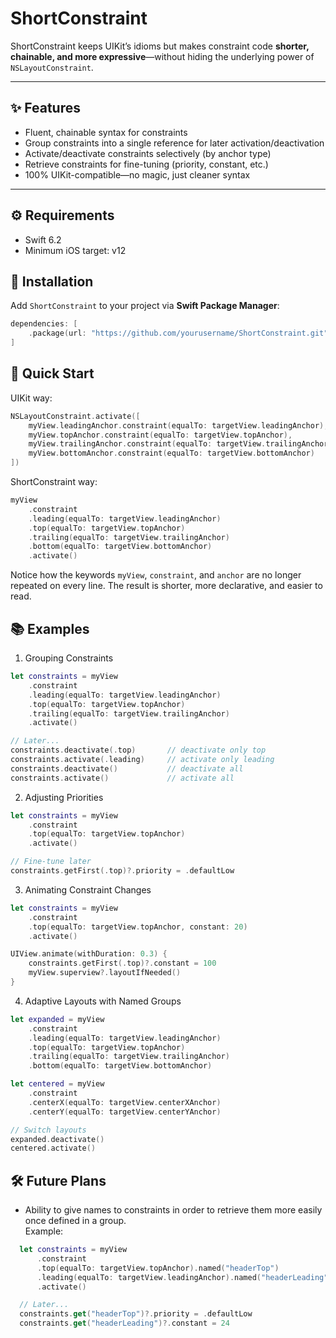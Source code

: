 # ShortConstraint

ShortConstraint keeps UIKit’s idioms but makes constraint code **shorter, chainable, and more expressive**—without hiding the underlying power of `NSLayoutConstraint`.

---

## ✨ Features
- Fluent, chainable syntax for constraints  
- Group constraints into a single reference for later activation/deactivation  
- Activate/deactivate constraints selectively (by anchor type)  
- Retrieve constraints for fine-tuning (priority, constant, etc.)  
- 100% UIKit-compatible—no magic, just cleaner syntax  

---

## ⚙️ Requirements
- Swift 6.2
- Minimum iOS target: v12

## 🚀 Installation

Add `ShortConstraint` to your project via **Swift Package Manager**:

```swift
dependencies: [
    .package(url: "https://github.com/yourusername/ShortConstraint.git", from: "1.0.0")
]
```
## 🏁 Quick Start

UIKit way:
```swift
NSLayoutConstraint.activate([
    myView.leadingAnchor.constraint(equalTo: targetView.leadingAnchor),
    myView.topAnchor.constraint(equalTo: targetView.topAnchor),
    myView.trailingAnchor.constraint(equalTo: targetView.trailingAnchor),
    myView.bottomAnchor.constraint(equalTo: targetView.bottomAnchor)
])
```

ShortConstraint way:

```swift
myView
    .constraint
    .leading(equalTo: targetView.leadingAnchor)
    .top(equalTo: targetView.topAnchor)
    .trailing(equalTo: targetView.trailingAnchor)
    .bottom(equalTo: targetView.bottomAnchor)
    .activate()
```

Notice how the keywords `myView`, `constraint`, and `anchor` are no longer repeated on every line. The result is shorter, more declarative, and easier to read.

## 📚 Examples

1. Grouping Constraints

```swift
let constraints = myView
    .constraint
    .leading(equalTo: targetView.leadingAnchor)
    .top(equalTo: targetView.topAnchor)
    .trailing(equalTo: targetView.trailingAnchor)
    .activate()

// Later...
constraints.deactivate(.top)       // deactivate only top
constraints.activate(.leading)     // activate only leading
constraints.deactivate()           // deactivate all
constraints.activate()             // activate all
```

2. Adjusting Priorities

```swift
let constraints = myView
    .constraint
    .top(equalTo: targetView.topAnchor)
    .activate()

// Fine-tune later
constraints.getFirst(.top)?.priority = .defaultLow
```

3. Animating Constraint Changes

```swift
let constraints = myView
    .constraint
    .top(equalTo: targetView.topAnchor, constant: 20)
    .activate()

UIView.animate(withDuration: 0.3) {
    constraints.getFirst(.top)?.constant = 100
    myView.superview?.layoutIfNeeded()
}
```

4. Adaptive Layouts with Named Groups

```swift
let expanded = myView
    .constraint
    .leading(equalTo: targetView.leadingAnchor)
    .top(equalTo: targetView.topAnchor)
    .trailing(equalTo: targetView.trailingAnchor)
    .bottom(equalTo: targetView.bottomAnchor)

let centered = myView
    .constraint
    .centerX(equalTo: targetView.centerXAnchor)
    .centerY(equalTo: targetView.centerYAnchor)

// Switch layouts
expanded.deactivate()
centered.activate()
```

## 🛠 Future Plans

- Ability to give names to constraints in order to retrieve them more easily once defined in a group.  
  Example:
```swift
  let constraints = myView
      .constraint
      .top(equalTo: targetView.topAnchor).named("headerTop")
      .leading(equalTo: targetView.leadingAnchor).named("headerLeading")
      .activate()

  // Later...
  constraints.get("headerTop")?.priority = .defaultLow
  constraints.get("headerLeading")?.constant = 24
```
